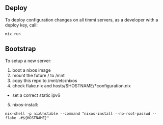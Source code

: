 ## Deploy

To deploy configuration changes on all timmi servers, as a developer with a deploy key, call:

```shell
nix run
```

## Bootstrap

To setup a new server:
1. boot a nixos image
2. mount the future / to /mnt
3. copy this repo to /mnt/etc/nixos
4. check flake.nix and hosts/$HOSTNAME/\*configuration.nix
  - set a correct static ipv6
5. nixos-install:

```shell
nix-shell -p nixUnstable --command "nixos-install --no-root-passwd --flake .#${HOSTNAME}"
```
